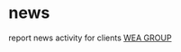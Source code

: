 news
====

report news activity for clients  [WEA GROUP](https://www.facebook.com/pages/WEA-GROUP/337837783026968)
